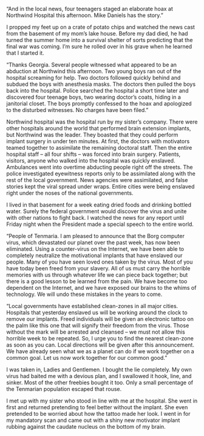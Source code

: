 “And in the local news, four teenagers staged an elaborate hoax at Northwind Hospital this afternoon. Mike Daniels has the story.”

I propped my feet up on a crate of potato chips and watched the news cast from the basement of my mom’s lake house. Before my dad died, he had turned the summer home into a survival shelter of sorts predicting that the final war was coming. I’m sure he rolled over in his grave when he learned that I started it.

“Thanks Georgia. Several people witnessed what appeared to be an abduction at Northwind this afternoon. Two young boys ran out of the hospital screaming for help. Two doctors followed quickly behind and subdued the boys with anesthesia masks. The doctors then pulled the boys back into the hospital. Police searched the hospital a short time later and discovered four teenage boys, two wearing doctor’s coats, hiding in a janitorial closet. The boys promptly confessed to the hoax and apologized to the disturbed witnesses. No charges have been filed.”

Northwind hospital was the hospital run by my sister’s company. There were other hospitals around the world that performed brain extension implants, but Northwind was the leader. They boasted that they could perform implant surgery in under ten minutes.  At first, the doctors with motivators teamed together to assimilate the remaining doctoral staff. Then the entire hospital staff – all four shifts – was forced into brain surgery. Patients, visitors, anyone who walked into the hospital was quickly enslaved. Ambulances went into overtime abducting people right off the streets. The police investigated eyewitness reports only to be assimilated along with the rest of the local government. News agencies were assimilated, and false stories kept the viral spread under wraps. Entire cities were being enslaved right under the noses of the national governments.

I lived in that basement for a week eating dried foods and drinking bottled water. Surely the federal government would discover the virus and unite with other nations to fight back. I watched the news for any report until Friday night when the President made a special speech to the entire world.

“People of Tenmaria. I am pleased to announce that the Borg computer virus, which devastated our planet over the past week, has now been eliminated. Using a counter-virus on the Internet, we have been able to completely neutralize the motivational implants that have enslaved our people. Many of you have seen loved ones taken by the virus. Most of you have today been freed from your slavery. All of us must carry the horrible memories with us through whatever life we can piece back together; but there is a good lesson to be learned from the pain. We have become too dependent on the Internet, and we have exposed our brains to the whims of technology. We will undo these mistakes in the years to come.

“Local governments have established clean-zones in all major cities. Hospitals that yesterday enslaved us will be working around the clock to remove our implants. Freed individuals will be given an electronic tattoo on the palm like this one that will signify their freedom from the virus. Those without the mark will be arrested and cleansed – we must not allow this horrible week to be repeated. So, I urge you to find the nearest clean-zone as soon as you can. Local directions will be given after this announcement. We have already seen what we as a planet can do if we work together on a common goal. Let us now work together for our common good.”

I was taken in, Ladies and Gentlemen. I bought the lie completely. My own virus had baited me with a devious plan, and I swallowed it hook, line, and sinker. Most of the other freebies bought it too. Only a small percentage of the Tenmarian population escaped that rouse. 

I met up with my sister who stood in line with me at the hospital. She went in first and returned pretending to feel better without the implant. She even pretended to be worried about how the tattoo made her look. I went in for my mandatory scan and came out with a shiny new motivator implant rubbing against the caudate nucleus on the bottom of my brain. 
